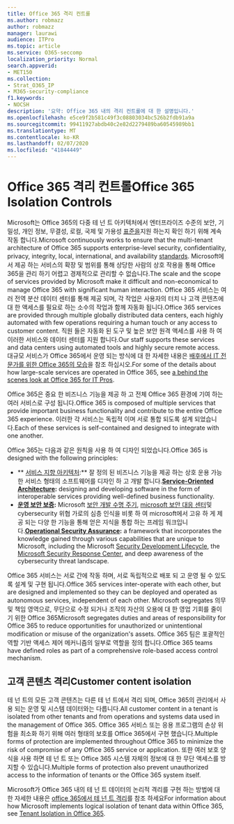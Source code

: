 ```yaml
---
title: Office 365 격리 컨트롤
ms.author: robmazz
author: robmazz
manager: laurawi
audience: ITPro
ms.topic: article
ms.service: O365-seccomp
localization_priority: Normal
search.appverid:
- MET150
ms.collection:
- Strat_O365_IP
- M365-security-compliance
f1.keywords:
- NOCSH
description: '요약: Office 365 내의 격리 컨트롤에 대 한 설명입니다.'
ms.openlocfilehash: e5ce9f2b581c49f3c08803034bc526b2fdb91a9a
ms.sourcegitcommit: 99411927abdb40c2e82d2279489ba60545989bb1
ms.translationtype: MT
ms.contentlocale: ko-KR
ms.lasthandoff: 02/07/2020
ms.locfileid: "41844449"
---
```

# <a name="office-365-isolation-controls"></a><span data-ttu-id="a6d69-103">Office 365 격리 컨트롤</span><span class="sxs-lookup"><span data-stu-id="a6d69-103">Office 365 Isolation Controls</span></span> 

<span data-ttu-id="a6d69-104">Microsoft는 Office 365의 다중 테 넌 트 아키텍처에서 엔터프라이즈 수준의 보안, 기밀성, 개인 정보, 무결성, 로컬, 국제 및 가용성 [표준을](https://www.microsoft.com/TrustCenter/Compliance?service=Office#Icons)지원 하는지 확인 하기 위해 계속 작동 합니다.</span><span class="sxs-lookup"><span data-stu-id="a6d69-104">Microsoft continuously works to ensure that the multi-tenant architecture of Office 365 supports enterprise-level security, confidentiality, privacy, integrity, local, international, and availability [standards](https://www.microsoft.com/TrustCenter/Compliance?service=Office#Icons).</span></span> <span data-ttu-id="a6d69-105">Microsoft에서 제공 하는 서비스의 확장 및 범위를 통해 상당한 사람의 상호 작용을 통해 Office 365을 관리 하기 어렵고 경제적으로 관리할 수 없습니다.</span><span class="sxs-lookup"><span data-stu-id="a6d69-105">The scale and the scope of services provided by Microsoft make it difficult and non-economical to manage Office 365 with significant human interaction.</span></span> <span data-ttu-id="a6d69-106">Office 365 서비스는 여러 전역 분산 데이터 센터를 통해 제공 되며, 각 작업은 사용자의 터치 나 고객 콘텐츠에 대 한 액세스를 필요로 하는 소수의 작업과 함께 자동화 됩니다.</span><span class="sxs-lookup"><span data-stu-id="a6d69-106">Office 365 services are provided through multiple globally distributed data centers, each highly automated with few operations requiring a human touch or any access to customer content.</span></span> <span data-ttu-id="a6d69-107">직원 들은 자동화 된 도구 및 높은 보안 원격 액세스를 사용 하 여 이러한 서비스와 데이터 센터를 지원 합니다.</span><span class="sxs-lookup"><span data-stu-id="a6d69-107">Our staff supports these services and data centers using automated tools and highly secure remote access.</span></span> <span data-ttu-id="a6d69-108">대규모 서비스가 Office 365에서 운영 되는 방식에 대 한 자세한 내용은 [배후에서 IT 전문가를 위한 Office 365의 모습](https://channel9.msdn.com/Events/SharePoint-Conference/2014/SPC202)을 참조 하십시오.</span><span class="sxs-lookup"><span data-stu-id="a6d69-108">For some of the details about how large-scale services are operated in Office 365, see [a behind the scenes look at Office 365 for IT Pros](https://channel9.msdn.com/Events/SharePoint-Conference/2014/SPC202).</span></span>

<span data-ttu-id="a6d69-109">Office 365은 중요 한 비즈니스 기능을 제공 하 고 전체 Office 365 환경에 기여 하는 여러 서비스로 구성 됩니다.</span><span class="sxs-lookup"><span data-stu-id="a6d69-109">Office 365 is composed of multiple services that provide important business functionality and contribute to the entire Office 365 experience.</span></span> <span data-ttu-id="a6d69-110">이러한 각 서비스는 독립적 이며 서로 통합 되도록 설계 되었습니다.</span><span class="sxs-lookup"><span data-stu-id="a6d69-110">Each of these services is self-contained and designed to integrate with one another.</span></span>

<span data-ttu-id="a6d69-111">Office 365는 다음과 같은 원칙을 사용 하 여 디자인 되었습니다.</span><span class="sxs-lookup"><span data-stu-id="a6d69-111">Office 365 is designed with the following principles:</span></span>

 - <span data-ttu-id="a6d69-112">\*\* [서비스 지향 아키텍처](https://msdn.microsoft.com/library/aa480021.aspx):\*\* 잘 정의 된 비즈니스 기능을 제공 하는 상호 운용 가능한 서비스 형태의 소프트웨어를 디자인 하 고 개발 합니다.</span><span class="sxs-lookup"><span data-stu-id="a6d69-112">**[Service-Oriented Architecture](https://msdn.microsoft.com/library/aa480021.aspx):** designing and developing software in the form of interoperable services providing well-defined business functionality.</span></span>
 - <span data-ttu-id="a6d69-113">**[운영 보안 보증](https://www.microsoft.com/download/details.aspx?id=40872):** Microsoft [보안 개발 수명 주기](https://www.microsoft.com/sdl/default.aspx), [microsoft 보안 대응 센터](https://technet.microsoft.com/library/dn440717.aspx)및 cybersecurity 위협 가로의 심층 인식을 비롯 하 여 microsoft에서 고유 하 게 제공 되는 다양 한 기능을 통해 얻은 지식을 통합 하는 프레임 워크입니다.</span><span class="sxs-lookup"><span data-stu-id="a6d69-113">**[Operational Security Assurance](https://www.microsoft.com/download/details.aspx?id=40872):** a framework that incorporates the knowledge gained through various capabilities that are unique to Microsoft, including the Microsoft [Security Development Lifecycle](https://www.microsoft.com/sdl/default.aspx), the [Microsoft Security Response Center](https://technet.microsoft.com/library/dn440717.aspx), and deep awareness of the cybersecurity threat landscape.</span></span>

<span data-ttu-id="a6d69-114">Office 365 서비스는 서로 간에 작동 하며, 서로 독립적으로 배포 되 고 운영 될 수 있도록 설계 및 구현 됩니다.</span><span class="sxs-lookup"><span data-stu-id="a6d69-114">Office 365 services inter-operate with each other, but are designed and implemented so they can be deployed and operated as autonomous services, independent of each other.</span></span> <span data-ttu-id="a6d69-115">Microsoft segregates 의무 및 책임 영역으로, 무단으로 수정 되거나 조직의 자산의 오용에 대 한 영업 기회를 줄이기 위한 Office 365</span><span class="sxs-lookup"><span data-stu-id="a6d69-115">Microsoft segregates duties and areas of responsibility for Office 365 to reduce opportunities for unauthorized or unintentional modification or misuse of the organization's assets.</span></span> <span data-ttu-id="a6d69-116">Office 365 팀은 포괄적인 역할 기반 액세스 제어 메커니즘의 일부로 역할을 정의 합니다.</span><span class="sxs-lookup"><span data-stu-id="a6d69-116">Office 365 teams have defined roles as part of a comprehensive role-based access control mechanism.</span></span>

## <a name="customer-content-isolation"></a><span data-ttu-id="a6d69-117">고객 콘텐츠 격리</span><span class="sxs-lookup"><span data-stu-id="a6d69-117">Customer content isolation</span></span>

<span data-ttu-id="a6d69-118">테 넌 트의 모든 고객 콘텐츠는 다른 테 넌 트에서 격리 되며, Office 365의 관리에서 사용 되는 운영 및 시스템 데이터와는 다릅니다.</span><span class="sxs-lookup"><span data-stu-id="a6d69-118">All customer content in a tenant is isolated from other tenants and from operations and systems data used in the management of Office 365.</span></span> <span data-ttu-id="a6d69-119">Office 365 서비스 또는 응용 프로그램의 손상 위험을 최소화 하기 위해 여러 형태의 보호를 Office 365에서 구현 했습니다.</span><span class="sxs-lookup"><span data-stu-id="a6d69-119">Multiple forms of protection are implemented throughout Office 365 to minimize the risk of compromise of any Office 365 service or application.</span></span> <span data-ttu-id="a6d69-120">또한 여러 보호 양식을 사용 하면 테 넌 트 또는 Office 365 시스템 자체의 정보에 대 한 무단 액세스를 방지할 수 있습니다.</span><span class="sxs-lookup"><span data-stu-id="a6d69-120">Multiple forms of protection also prevent unauthorized access to the information of tenants or the Office 365 system itself.</span></span>

<span data-ttu-id="a6d69-121">Microsoft가 Office 365 내의 테 넌 트 데이터의 논리적 격리를 구현 하는 방법에 대 한 자세한 내용은 [office 365에서 테 넌 트 격리](office-365-tenant-isolation-overview.md)를 참조 하세요</span><span class="sxs-lookup"><span data-stu-id="a6d69-121">For information about how Microsoft implements logical isolation of tenant data within Office 365, see [Tenant Isolation in Office 365](office-365-tenant-isolation-overview.md).</span></span>
